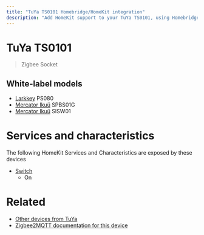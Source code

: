 ```yaml
---
title: "TuYa TS0101 Homebridge/HomeKit integration"
description: "Add HomeKit support to your TuYa TS0101, using Homebridge, Zigbee2MQTT and homebridge-z2m."
---
```

<!---
This file has been GENERATED using src/docgen/docgen.ts
DO NOT EDIT THIS FILE MANUALLY!
-->
# TuYa TS0101
> Zigbee Socket


## White-label models
* [Larkkey](../index.md#larkkey) PS080
* [Mercator Ikuü](../index.md#mercator_ikuu) SPBS01G
* [Mercator Ikuü](../index.md#mercator_ikuu) SISW01

# Services and characteristics
The following HomeKit Services and Characteristics are exposed by
these devices

* [Switch](../../switch.md)
  * On


# Related
* [Other devices from TuYa](../index.md#tuya)
* [Zigbee2MQTT documentation for this device](https://www.zigbee2mqtt.io/devices/TS0101.html)